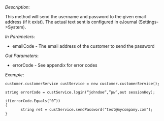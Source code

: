 <properties date="2016-06-24"
SortOrder="137"
/>

*Description*:

This method will send the username and password to the given email address (if it exist). The actual text sent is configured in eJournal (Settings-&gt;System).

 

*In Parameters*:

* emailCode             - The email address of the customer to send the password

 

*Out Parameters*:

* errorCode  - See appendix for error codes

 

*Example*:
```
customer.customerService custService = new customer.customerService();

string errorCode = custService.login(“johndoe”,”pw”,out sessionKey);

if(errorCode.Equals(“0”))
{
       string ret = custService.sendPassword("test@mycompany.com");
}

```